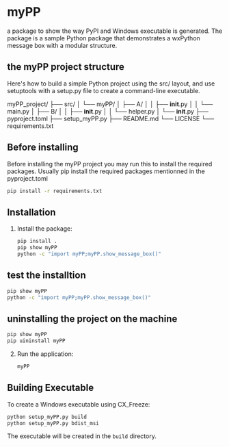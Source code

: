 # myPP
a package to show the way PyPI and Windows executable is generated.
The package is a sample Python package that demonstrates a wxPython message box with a modular structure.

## the myPP project structure 
Here's how to build a simple Python project using the src/ layout, and use setuptools with a setup.py file to create a command-line executable.

myPP_project/
├── src/
│   └── myPP/
│       ├── A/
│       │   ├── __init__.py
│       │   └── main.py
│       ├── B/
│       │   ├── __init__.py
│       │   └── helper.py
│       └── __init__.py
├── pyproject.toml
├── setup_myPP.py
├── README.md
└── LICENSE
└── requirements.txt

## Before installing
Before installing the myPP project you may run this to install the required packages.
Usually pip install the required packages mentionned in the pyproject.toml
```bash
pip install -r requirements.txt
```


## Installation

1. Install the package:
   ```bash
   pip install .
   pip show myPP
   python -c "import myPP;myPP.show_message_box()"
   ```
## test the installtion 

   ```bash
   pip show myPP
   python -c "import myPP;myPP.show_message_box()"
   ```
## uninstalling the project on the machine 

   ```bash
   pip show myPP
   pip uininstall myPP
   ```
 
2. Run the application:
   ```bash
   myPP
   ```

## Building Executable

To create a Windows executable using CX_Freeze:

```bash
python setup_myPP.py build   
python setup_myPP.py bdist_msi
```

The executable will be created in the `build` directory.
